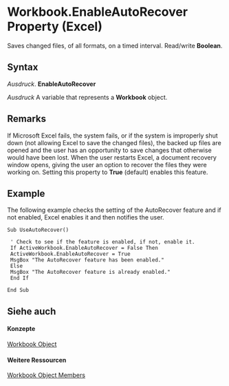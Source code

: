 
# Workbook.EnableAutoRecover Property (Excel)

Saves changed files, of all formats, on a timed interval. Read/write  **Boolean**.


## Syntax

 _Ausdruck_. **EnableAutoRecover**

 _Ausdruck_ A variable that represents a **Workbook** object.


## Remarks

If Microsoft Excel fails, the system fails, or if the system is improperly shut down (not allowing Excel to save the changed files), the backed up files are opened and the user has an opportunity to save changes that otherwise would have been lost. When the user restarts Excel, a document recovery window opens, giving the user an option to recover the files they were working on. Setting this property to  **True** (default) enables this feature.


## Example

The following example checks the setting of the AutoRecover feature and if not enabled, Excel enables it and then notifies the user.


```
Sub UseAutoRecover() 
 
 ' Check to see if the feature is enabled, if not, enable it. 
 If ActiveWorkbook.EnableAutoRecover = False Then 
 ActiveWorkbook.EnableAutoRecover = True 
 MsgBox "The AutoRecover feature has been enabled." 
 Else 
 MsgBox "The AutoRecover feature is already enabled." 
 End If 
 
End Sub
```


## Siehe auch


#### Konzepte


[Workbook Object](8c00aa60-c974-eed3-0812-3c9625eb0d4c.md)
#### Weitere Ressourcen


[Workbook Object Members](http://msdn.microsoft.com/library/dce102a3-25de-3ff4-2ce5-bc56e08baca7%28Office.15%29.aspx)